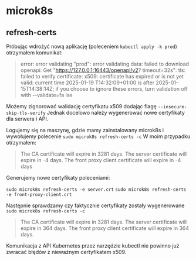 # microk8s

## refresh-certs

Próbując wdrożyć nową aplikację (poleceniem `kubectl apply -k prod`) otrzymałem komunikat:

> error: error validating "prod": error validating data: failed to download openapi: Get "https://127.0.0.1:16443/openapi/v2?
timeout=32s": tls: failed to verify certificate: x509: certificate has expired or is not yet valid: current time 2025-01-19
T14:32:09+01:00 is after 2025-01-15T14:38:14Z; if you choose to ignore these errors, turn validation off with --validate=fa
lse

Możemy zignorować walidację certyfikatu x509 dodając flagę `--insecure-skip-tls-verify`
Jednak docelowo należy wygenerować nowe certyfikaty dla serwera i API.

Logujemy się na maszynę, gdzie mamy zainstalowany microk8s i wywołujemy polecenie `sudo microk8s refresh-certs -c`
W moim przypadku otrzymałem:

>The CA certificate will expire in 3281 days.
The server certificate will expire in -4 days.
The front proxy client certificate will expire in -4 days

Generujemy nowe certyfikaty poleceniami:

`sudo microk8s refresh-certs -e server.crt`
`sudo microk8s refresh-certs -e front-proxy-client.crt`


Następnie sprawdzamy czy faktycznie certyfikaty zostały wygenerowane `sudo microk8s refresh-certs -c`

> The CA certificate will expire in 3281 days.
The server certificate will expire in 364 days.
The front proxy client certificate will expire in 364 days.

Komunikacja z API Kubernetes przez narzędzie kubectl nie powinno już zwracać błędów z nieważnym certyfikatem x509.
